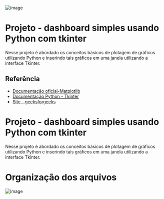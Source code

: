 ![image](https://github.com/user-attachments/assets/c5cfabe8-dd92-47d5-b0c3-0738ad1919eb)

# Projeto - dashboard simples usando Python com tkinter 

Nesse projeto é abordado os conceitos básicos de plotagem de gráficos utilizando Python e inserindo tais gráficos em uma janela utilizando a interface Tkinter.


## Referência

 - [Documentação oficial-Matplotlib](https://matplotlib.org/)
 - [Documentação Python - Tkinter](https://docs.python.org/pt-br/3/library/tk.html)
 - [Site - geeksforgeeks](https://www.geeksforgeeks.org/how-to-embed-matplotlib-charts-in-tkinter-gui/)


# Projeto - dashboard simples usando Python com tkinter 

Nesse projeto é abordado os conceitos básicos de plotagem de gráficos utilizando Python e inserindo tais gráficos em uma janela utilizando a interface Tkinter.


# Organização dos arquivos
![image](https://github.com/user-attachments/assets/42b17ad6-05e1-4157-b14c-f99ed0d74c28)

